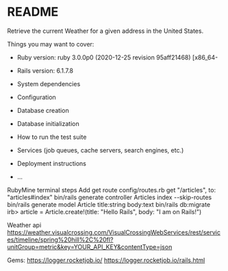 # README

Retrieve the current Weather for a given address in the United States.

Things you may want to cover:

* Ruby version: ruby 3.0.0p0 (2020-12-25 revision 95aff21468) [x86_64-
* Rails version: 6.1.7.8

* System dependencies

* Configuration

* Database creation

* Database initialization

* How to run the test suite

* Services (job queues, cache servers, search engines, etc.)

* Deployment instructions

* ...

RubyMine terminal steps
Add get route config/routes.rb
  get "/articles", to: "articles#index"
bin/rails generate controller Articles index --skip-routes
bin/rails generate model Article title:string body:text
bin/rails db:migrate
irb> article = Article.create!(title: "Hello Rails", body: "I am on Rails!")

Weather api
https://weather.visualcrossing.com/VisualCrossingWebServices/rest/services/timeline/spring%20hill%2C%20fl?unitGroup=metric&key=YOUR_API_KEY&contentType=json

Gems:
https://logger.rocketjob.io/
https://logger.rocketjob.io/rails.html